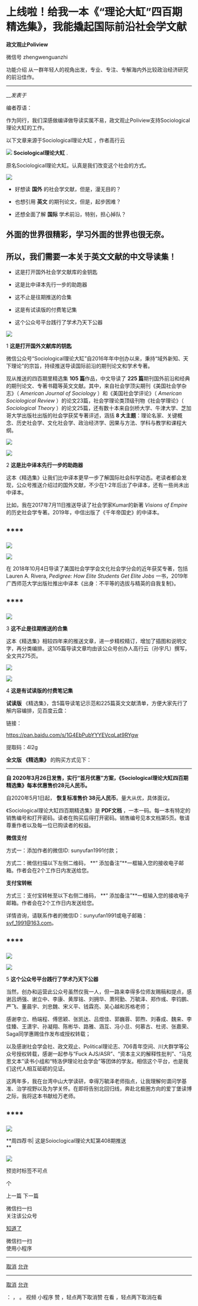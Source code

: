 

#  上线啦！给我一本《“理论大缸”四百期精选集》，我能撬起国际前沿社会学文献



**政文观止Poliview** 

微信号 zhengwenguanzhi

功能介绍 从一群年轻人的视角出发，专业、专注、专解海内外比较政治经济研究的前沿佳作。

____

___发表于_


编者荐语：

作为同行，我们深感做编译做导读实属不易，政文观止Poliview支持Sociological理论大缸的工作。

以下文章来源于Sociological理论大缸 ，作者高行云

![](/images/322/2.png) **Sociological理论大缸** .

原名Sociological理论大缸。认真是我们改变这个社会的方式。

  

![](/images/322/3.png)

  

  * 好想读 **国外** 的社会学文献，但是，漫无目的？

  * 也想引用 **英文** 的期刊论文，但是，起步困难？

  * 还想全面了解 **国际** 学术前沿，特别，担心掉队？

##  **外面的世界很精彩，学习外面的世界也很无奈。**

##  **所以，我们需要一本关于英文文献的中文导读集！**

  * 这是打开国外社会学文献库的金钥匙

  * 这是比中译本先行一步的助跑器

  * 这不止是往期推送的合集

  * 这是有试读版的付费笔记集

  * 这个公众号平台践行了学术乃天下公器  

  

![](/images/322/4.png)

  

1  **这是打开国外文献库的钥匙**

  

微信公众号“Sociological理论大缸”自2016年年中创办以来，秉持“域外新知、天下理论”的宗旨，持续推送导读国际前沿的期刊论文和学术专著。

现从推送的四百期里精选集 **105 篇**作品，中文导读了 **225
篇**期刊国外前沿和经典的期刊论文、专著书籍等英文文献。其中，来自社会学顶尖期刊《美国社会学杂志》（ _American Journal of
Sociology_ ）和《美国社会学评论》（ _American Sociological Review_
）的论文23篇，社会学理论类顶级刊物《社会学理论》（ _Sociological Theory_
）的论文25篇，还有数十本来自剑桥大学、牛津大学、芝加哥大学出版社出版的社会学获奖专著评述，涵括 **8
大主题**：理论名家、关键概念、历史社会学、文化社会学、政治经济学、因果与方法、学科与教学和课程大纲。

  

![](/images/322/5.png)

![](/images/322/6.png)

  

  

2  **这是比中译本先行一步的助跑器**

  

这本《精选集》让我们比中译本更早一步了解国际社会科学动态。老读者都会发现，公众号推送介绍过的国外文献，不少在1-2年后出了中译本，还有一些尚未出中译本。

比如，我在2017年7月11日推送导读了社会学家Kumar的新著 _Visions of Empire_
的历史社会学专著。2019年，中信出版了《千年帝国史》的中译本。

  

  

##  ****

![](/images/322/7.png)

![](/images/322/8.png)

  

  

在 2018年10月4日导读了美国社会学学会文化社会学分会的近年获奖专著，包括 Lauren A. Rivera, _Pedigree: How Elite
Students Get Elite Jobs_ 一书，2019年广西师范大学出版社推出中译本《出身：不平等的选拔与精英的自我复制》。

  

  

##  ****

![](/images/322/9.png)

  

  

3 **这不止是往期推送的合集**

  

这本《精选集》相较四年来的推送文章，进一步精校精订，增加了插图和说明文字，再分类编排。这105篇导读文章均由该公众号创办人高行云（孙宇凡）撰写，全文共275页。

  

  

![](/images/322/10.png)

![](/images/322/11.png)

  

  

  

4  **这是有试读版的付费笔记集**

  

  

 **试读版** 《精选集》，含5篇导读笔记示范和225篇英文文献清单，方便大家先行了解内容编排，见百度云盘：

  

链接：

https://pan.baidu.com/s/1G4EbPubYYYEVcqLat9RYgw

提取码：4l2g

**全文版** **《精选集》** 的购买方式见下：

 ****

**自 2020年3月26日发售，实行“首月优惠”方案，《Sociological理论大缸四百期精选集》每本优惠售价28元人民币。**

  

自2020年5月1日起， **恢复标准售价 38元人民币**。量大从优，具体面议。

《Sociological理论大缸四百期精选集》是 **PDF文档**
，一本一码。每一本有特定的销售编号和打开密码。读者在购买后得打开密码。销售编号见本文档第5页。敬请尊重作者以及每一位已购读者的权益。

**微信支付**

方式一：添加作者的微信ID: sunyufan1991付款；

方式二：微信扫描以下左侧二维码， **“ 添加备注”**一框输入您的接收电子邮箱。作者会在2个工作日内发送给您。

  

**支付宝转帐**

方式三：支付宝转帐至以下右侧二维码， **“ 添加备注”**一框输入您的接收电子邮箱。作者会在2个工作日内发送给您。

  

详情咨询，请联系作者的微信ID：sunyufan1991或电子邮箱：syf_1991@163.com。

  

  

##  ****

![](/images/322/12.png)

![](/images/322/13.png)

  

  

5 **这个公众号平台践行了学术乃天下公器**

  

当然，创办和运营此公众号虽然仅我一人，但一路来幸得多位师友赐稿和提点，感谢吕炳强、谢立中、李康、黄厚铭、刘拥华、萧阿勤、万毓泽、郑作彧、李钧鹏、严飞、董晨宇、刘忠魏、宋义平、钱霖亮、吴心越和苏格老师；

感谢李立、杨端程、傅思颖、张凯达、吕煜佳、郭巍蓉、郭煦、刘春成、魏来、李佳臻、王潇宇、孙凝翔、陈彬华、路雅、涵互、冯小旦、何慕古、杜谔、张嘉荣、Saga同学惠赐佳作发布或授权转载；

以及感谢社会学会社、政文观止、Political理论志、706青年空间、川大群学等公众号授权转载，感谢一起参与“Fuck
AJS/ASR”、“资本主义的解释性批判”、“马克思文本”读书小组和“特洛伊理论社会学会”等团体的学友。相信这个平台，也是我们这代人相互砥砺的见证。

这两年多，我在台湾中山大学读研，幸得万毓泽老师指点，让我理解何谓问学基准、治学视野以及为学关怀。在即将告别北回归线，奔赴北极圈方向的爱丁堡读博之际，我将这本书献给万老师。

  

##  ****

![](/images/322/14.png)

  

  

  

 **周四荐书| 这是Soioclogical理论大缸第408期推送  
**

  

  

![](/images/322/15.png)

  

预览时标签不可点



个

上一篇 下一篇



微信扫一扫  
关注该公众号

[知道了](javascript:;)

 微信扫一扫  
使用小程序

****

[取消](javascript:void\(0\);) [允许](javascript:void\(0\);)

****

[取消](javascript:void\(0\);) [允许](javascript:void\(0\);)

： ， 。 视频 小程序 赞 ，轻点两下取消赞 在看 ，轻点两下取消在看

